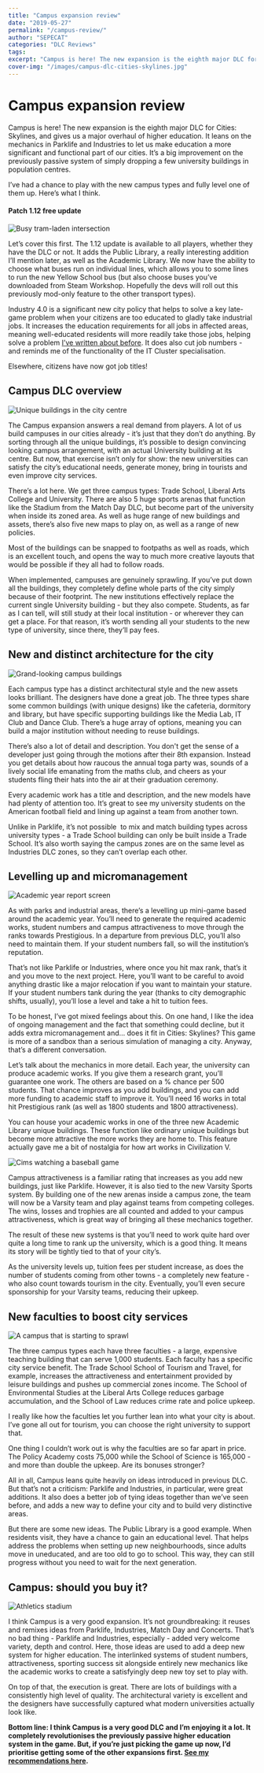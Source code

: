 ```yaml
---
title: "Campus expansion review"
date: "2019-05-27"
permalink: "/campus-review/"
author: "SEPECAT"
categories: "DLC Reviews"
tags:
excerpt: "Campus is here! The new expansion is the eighth major DLC for Cities: Skylines, and gives us a major overhaul of higher education." 
cover-img: "/images/campus-dlc-cities-skylines.jpg"
---
```


# Campus expansion review

Campus is here! The new expansion is the eighth major DLC for Cities: Skylines, and gives us a major overhaul of higher education. It leans on the mechanics in Parklife and Industries to let us make education a more significant and functional part of our cities. It’s a big improvement on the previously passive system of simply dropping a few university buildings in population centres.

I’ve had a chance to play with the new campus types and fully level one of them up. Here’s what I think.

#### **Patch 1.12 free update**

![Busy tram-laden intersection](/images/20190527165629_1.jpg)

Let’s cover this first. The 1.12 update is available to all players, whether they have the DLC or not. It adds the Public Library, a really interesting addition I’ll mention later, as well as the Academic Library. We now have the ability to choose what buses run on individual lines, which allows you to some lines to run the new Yellow School bus (but also choose buses you’ve downloaded from Steam Workshop. Hopefully the devs will roll out this previously mod-only feature to the other transport types).

Industry 4.0 is a significant new city policy that helps to solve a key late-game problem when your citizens are too educated to gladly take industrial jobs. It increases the education requirements for all jobs in affected areas, meaning well-educated residents will more readily take those jobs, helping solve a problem [I’ve written about before](2018-09-10-not-enough-workers-high-unemployment.md). It does also cut job numbers - and reminds me of the functionality of the IT Cluster specialisation.

Elsewhere, citizens have now got job titles!

## **Campus DLC overview**

![Unique buildings in the city centre](/images/20190527110149_1.jpg)

The Campus expansion answers a real demand from players. A lot of us build campuses in our cities already - it’s just that they don’t do anything. By sorting through all the unique buildings, it’s possible to design convincing looking campus arrangement, with an actual University building at its centre. But now, that exercise isn’t only for show: the new universities can satisfy the city’s educational needs, generate money, bring in tourists and even improve city services.

There’s a lot here. We get three campus types: Trade School, Liberal Arts College and University. There are also 5 huge sports arenas that function like the Stadium from the Match Day DLC, but become part of the university when inside its zoned area. As well as huge range of new buildings and assets, there’s also five new maps to play on, as well as a range of new policies.

Most of the buildings can be snapped to footpaths as well as roads, which is an excellent touch, and opens the way to much more creative layouts that would be possible if they all had to follow roads.

When implemented, campuses are genuinely sprawling. If you’ve put down all the buildings, they completely define whole parts of the city simply because of their footprint. The new institutions effectively replace the current single University building - but they also compete. Students, as far as I can tell, will still study at their local institution - or wherever they can get a place. For that reason, it’s worth sending all your students to the new type of university, since there, they’ll pay fees.

## **New and distinct architecture for the city**

![Grand-looking campus buildings](/images/20190526115625_1.jpg)

Each campus type has a distinct architectural style and the new assets looks brilliant. The designers have done a great job. The three types share some common buildings (with unique designs) like the cafeteria, dormitory and library, but have specific supporting buildings like the Media Lab, IT Club and Dance Club. There’s a huge array of options, meaning you can build a major institution without needing to reuse buildings.

There’s also a lot of detail and description. You don't get the sense of a developer just going through the motions after their 8th expansion. Instead you get details about how raucous the annual toga party was, sounds of a lively social life emanating from the maths club, and cheers as your students fling their hats into the air at their graduation ceremony. 

Every academic work has a title and description, and the new models have had plenty of attention too. It’s great to see my university students on the American football field and lining up against a team from another town.

Unlike in Parklife, it’s not possible  to mix and match building types across university types - a Trade School building can only be built inside a Trade School. It’s also worth saying the campus zones are on the same level as Industries DLC zones, so they can’t overlap each other.

## **Levelling up and micromanagement**

![Academic year report screen](/images/20190527141407_1.jpg)

As with parks and industrial areas, there’s a levelling up mini-game based around the academic year. You’ll need to generate the required academic works, student numbers and campus attractiveness to move through the ranks towards Prestigious. In a departure from previous DLC, you’ll also need to maintain them. If your student numbers fall, so will the institution’s reputation.

That’s not like Parklife or Industries, where once you hit max rank, that’s it and you move to the next project. Here, you’ll want to be careful to avoid anything drastic like a major relocation if you want to maintain your stature. If your student numbers tank during the year (thanks to city demographic shifts, usually), you’ll lose a level and take a hit to tuition fees. 

To be honest, I’ve got mixed feelings about this. On one hand, I like the idea of ongoing management and the fact that something could decline, but it adds extra micromanagement and… does it fit in Cities: Skylines? This game is more of a sandbox than a serious simulation of managing a city. Anyway, that’s a different conversation.

Let’s talk about the mechanics in more detail. Each year, the university can produce academic works. If you give them a research grant, you’ll guarantee one work. The others are based on a % chance per 500 students. That chance improves as you add buildings, and you can add more funding to academic staff to improve it. You’ll need 16 works in total hit Prestigious rank (as well as 1800 students and 1800 attractiveness).

You can house your academic works in one of the three new Academic Library unique buildings. These function like ordinary unique buildings but become more attractive the more works they are home to. This feature actually gave me a bit of nostalgia for how art works in Civilization V.

![Cims watching a baseball game](/images/20190527134820_1.jpg)

Campus attractiveness is a familiar rating that increases as you add new buildings, just like Parklife. However, it is also tied to the new Varsity Sports system. By building one of the new arenas inside a campus zone, the team will now be a Varsity team and play against teams from competing colleges. The wins, losses and trophies are all counted and added to your campus attractiveness, which is great way of bringing all these mechanics together.

The result of these new systems is that you’ll need to work quite hard over quite a long time to rank up the university, which is a good thing. It means its story will be tightly tied to that of your city’s. 

As the university levels up, tuition fees per student increase, as does the number of students coming from other towns - a completely new feature - who also count towards tourism in the city. Eventually, you’ll even secure sponsorship for your Varsity teams, reducing their upkeep.

## **New faculties to boost city services**

![A campus that is starting to sprawl](/images/20190527165427_1.jpg)

The three campus types each have three faculties - a large, expensive teaching building that can serve 1,000 students. Each faculty has a specific city service benefit. The Trade School School of Tourism and Travel, for example, increases the attractiveness and entertainment provided by leisure buildings and pushes up commercial zones income. The School of Environmental Studies at the Liberal Arts College reduces garbage accumulation, and the School of Law reduces crime rate and police upkeep. 

I really like how the faculties let you further lean into what your city is about. I’ve gone all out for tourism, you can choose the right university to support that.

One thing I couldn’t work out is why the faculties are so far apart in price. The Policy Academy costs 75,000 while the School of Science is 165,000 - and more than double the upkeep. Are its bonuses stronger?

All in all, Campus leans quite heavily on ideas introduced in previous DLC. But that’s not a criticism: Parklife and Industries, in particular, were great additions. It also does a better job of tying ideas together than we’ve seen before, and adds a new way to define your city and to build very distinctive areas.

But there are some new ideas. The Public Library is a good example. When residents visit, they have a chance to gain an educational level. That helps address the problems when setting up new neighbourhoods, since adults move in uneducated, and are too old to go to school. This way, they can still progress without you need to wait for the next generation.

## **Campus: should you buy it?**

![Athletics stadium](/images/20190527165128_1.jpg)

I think Campus is a very good expansion. It’s not groundbreaking: it reuses and remixes ideas from Parklife, Industries, Match Day and Concerts. That’s no bad thing - Parklife and Industries, especially - added very welcome variety, depth and control. Here, those ideas are used to add a deep new system for higher education. The interlinked systems of student numbers, attractiveness, sporting success sit alongside entirely new mechanics like the academic works to create a satisfyingly deep new toy set to play with.

On top of that, the execution is great. There are lots of buildings with a consistently high level of quality. The architectural variety is excellent and the designers have successfully captured what modern universities actually look like. 

**Bottom line: I think Campus is a very good DLC and I’m enjoying it a lot. It completely revolutionises the previously passive higher education system in the game. But, if you’re just picking the game up now, I’d prioritise getting some of the other expansions first. [See my recommendations here](2018-11-01-best-dlc.md).**